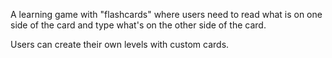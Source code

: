A learning game with "flashcards" where users need to read what is on one side of the card and type what's on the other side of the card.

Users can create their own levels with custom cards.
